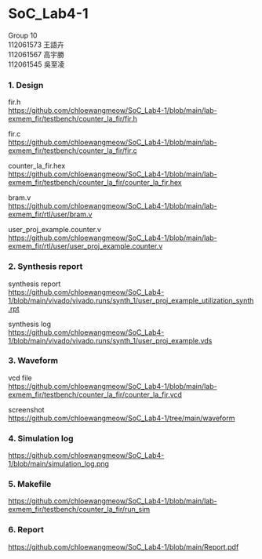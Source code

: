 # SoC_Lab4-1
Group 10  
112061573 王語卉  
112061567 高宇勝  
112061545  吳至凌

### 1. Design

fir.h  
https://github.com/chloewangmeow/SoC_Lab4-1/blob/main/lab-exmem_fir/testbench/counter_la_fir/fir.h

fir.c  
https://github.com/chloewangmeow/SoC_Lab4-1/blob/main/lab-exmem_fir/testbench/counter_la_fir/fir.c

counter_la_fir.hex  
https://github.com/chloewangmeow/SoC_Lab4-1/blob/main/lab-exmem_fir/testbench/counter_la_fir/counter_la_fir.hex

bram.v  
https://github.com/chloewangmeow/SoC_Lab4-1/blob/main/lab-exmem_fir/rtl/user/bram.v

user_proj_example.counter.v  
https://github.com/chloewangmeow/SoC_Lab4-1/blob/main/lab-exmem_fir/rtl/user/user_proj_example.counter.v

### 2. Synthesis report

synthesis report  
https://github.com/chloewangmeow/SoC_Lab4-1/blob/main/vivado/vivado.runs/synth_1/user_proj_example_utilization_synth.rpt

synthesis log  
https://github.com/chloewangmeow/SoC_Lab4-1/blob/main/vivado/vivado.runs/synth_1/user_proj_example.vds

### 3. Waveform

vcd file  
https://github.com/chloewangmeow/SoC_Lab4-1/blob/main/lab-exmem_fir/testbench/counter_la_fir/counter_la_fir.vcd

screenshot  
https://github.com/chloewangmeow/SoC_Lab4-1/tree/main/waveform

### 4. Simulation log

https://github.com/chloewangmeow/SoC_Lab4-1/blob/main/simulation_log.png

### 5. Makefile

https://github.com/chloewangmeow/SoC_Lab4-1/blob/main/lab-exmem_fir/testbench/counter_la_fir/run_sim

### 6. Report

https://github.com/chloewangmeow/SoC_Lab4-1/blob/main/Report.pdf


